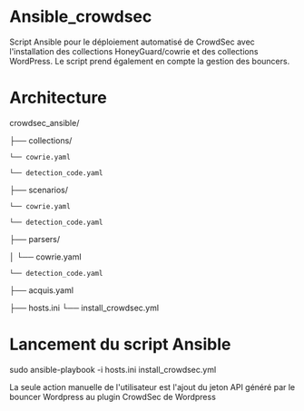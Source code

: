 # Ansible_crowdsec
Script Ansible pour le déploiement automatisé de CrowdSec avec l'installation des collections HoneyGuard/cowrie et des collections WordPress. Le script prend également en compte la gestion des bouncers. 

# Architecture 
crowdsec_ansible/

├── collections/

    └── cowrie.yaml
    
    └── detection_code.yaml
    
├── scenarios/

    └── cowrie.yaml
    
    └── detection_code.yaml
    
├── parsers/

│   └── cowrie.yaml

    └── detection_code.yaml
    
├── acquis.yaml

├── hosts.ini
└── install_crowdsec.yml

# Lancement du script Ansible

sudo ansible-playbook -i hosts.ini install_crowdsec.yml

La seule action manuelle de l'utilisateur est l'ajout du jeton API généré par le bouncer Wordpress au plugin CrowdSec de Wordpress
